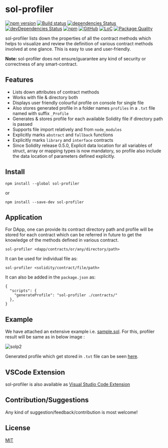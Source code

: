 # sol-profiler
[![npm version](https://badge.fury.io/js/sol-profiler.svg)](https://www.npmjs.com/package/sol-profiler)
[![Build status](https://travis-ci.com/Aniket-Engg/sol-profiler.svg?branch=master)](https://travis-ci.com/Aniket-Engg/sol-profiler)
[![dependencies Status](https://david-dm.org/aniket-engg/sol-profiler/status.svg)](https://david-dm.org/aniket-engg/sol-profiler)
[![devDependencies Status](https://david-dm.org/aniket-engg/sol-profiler/dev-status.svg)](https://david-dm.org/aniket-engg/sol-profiler?type=dev)
[![npm](https://img.shields.io/npm/dw/sol-profiler.svg)](https://www.npmjs.com/package/sol-profiler)
[![GitHub](https://img.shields.io/github/license/mashape/apistatus.svg)](https://github.com/Aniket-Engg/sol-profiler)
[![LoC](https://tokei.rs/b1/github/Aniket-Engg/sol-profiler?category=lines)](https://github.com/Aniket-Engg/sol-profiler)
[![Package Quality](https://npm.packagequality.com/shield/sol-profiler.svg)](https://packagequality.com/#?package=sol-profiler)

sol-profiler lists down the properties of all the contract methods which helps to visualize and review the definition of various contract methods involved at one glance. This is easy to use and user-friendly.

<b>Note: </b>sol-profiler does not ensure/guarantee any kind of security or correctness of any smart-contract.

## Features
* Lists down attributes of contract methods 
* Works with file & directory both
* Displays user friendly colourful profile on console for single file
* Also stores generated profile in a folder names `profiles` in a `.txt` file named with suffix `_Profile`
* Generates & stores profile for each available Solidity file if directory path is passed
* Supports file import relatively and from `node_modules`
* Explicitly marks `abstract` and `fallback` functions
* Explicitly marks `library` and `interface` contracts
* Since Solidity release 0.5.0, Explicit data location for all variables of struct, array or mapping types is now mandatory, so profile also include the data location of parameters defined explicitly.

## Install
```
npm install --global sol-profiler
```
or
```
npm install --save-dev sol-profiler
```

## Application
For DApp, one can provide its contract directory path and profile will be stored for each contract which can be referred in future to get the knowledge of the methods defined in various contract.
```
sol-profiler <dapp/contracts/or/any/directory/path>
```

It can be used for individual file as:
```
sol-profiler <solidity/contract/file/path>
```
It can also be added in the `package.json` as:
```
{
  "scripts": {
    "generateProfile": "sol-profiler ./contracts/"
  },
}
```
## Example
We have attached an extensive example i.e. [sample.sol](https://github.com/Aniket-Engg/sol-profiler/blob/master/example/sample.sol). For this, profiler result will be same as in below image : 

![solp2](https://user-images.githubusercontent.com/30843294/55281218-4bc56a80-5357-11e9-852f-520dde666b9d.png)

Generated profile which get stored in `.txt` file can be seen [here](https://github.com/Aniket-Engg/sol-profiler/blob/master/profiles/sample_Profile.txt).

## VSCode Extension
sol-profiler is also available as [Visual Studio Code Extension](https://marketplace.visualstudio.com/items?itemName=Aniket-Engg.sol-profiler-vscode)

## Contribution/Suggestions
Any kind of suggestion/feedback/contribution is most welcome!

## License
[MIT](https://github.com/Aniket-Engg/sol-profiler/blob/master/LICENSE)
